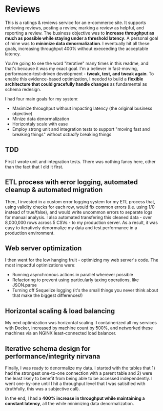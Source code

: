 # Reviews

This is a ratings & reviews service for an e-commerce site. It supports retrieving reviews, posting a review, marking a review as helpful, and reporting a review. The business objective was to **increase throughput as much as possible while staying under a threshold latency**. A personal goal of mine was to **minimize data denormalization**. I eventually hit all these goals, increasing throughput 400% without execeeding the acceptable latency.

You're going to see the word "iterative" many times in this readme, and that's because it was my exact goal. I'm a believer in fast-moving, performance-test-driven development - **tweak, test, and tweak again**. To enable this evidence-based optimization, I needed to build a **flexible architecture that could gracefully handle changes** as fundamental as schema redesign.

I had four main goals for my system:

- Maximize throughput without impacting latency (the original business objective)
- Minize data denormalization
- Horizontaly scale with ease
- Employ strong unit and integration tests to support "moving fast and breaking things" without _actually_ breaking things

## TDD
First I wrote unit and integration tests. There was nothing fancy here, other than the fact that I did it first.

## ETL process with error logging, automated cleanup & automated migration
Then, I invested in a custom error logging system for my ETL process that, using validity checks for each row, would fix common errors (i.e. using 1/0 instead of true/false), and would write uncommon errors to separate logs for manual analysis. I also automated transfering this cleaned data - over 8,000,000 rows across 5 CSVs - to my production server. As a result, it was easy to iteratively denormalize my data and test performance in a production environment.

## Web server optimization
I then went for the low hanging fruit - optimizing my web server's code. The most impactful optimizations were:

- Running asynchronous actions in parallel wherever possible
- Refactoring to prevent using particularly taxing operations, like JSON.parse
- Turning off Sequelize logging (it's the small things you never think about that make the biggest differences!)

## Horizontal scaling & load balancing
My next optimization was horizontal scaling. I containerized all my services with Docker, increased by machine count by 500%, and networked these machines via an NGINX least-connected load balancer.

## Iterative schema design for performance/integrity nirvana
Finally, I was ready to denormalize my data. I started with the tables that 1) had the strongest one-to-one connection with a parent table and 2) were the least likely to benefit from being able to be accessed independently. I went one-by-one until I hit a throughput level that I was satisified with (truthfully, this was a subjective call).

In the end, I had a **400% increase in throughput while maintaining a constant latency**, all the while minimizing data denormalization.
